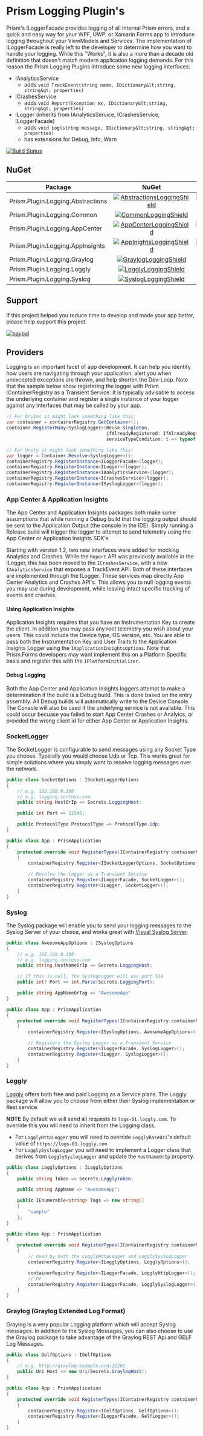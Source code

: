 # Prism Logging Plugin's

Prism's ILoggerFacade provides logging of all internal Prism errors, and a quick and easy way for your WPF, UWP, or Xamarin Forms app to introduce logging throughout your ViewModels and Services. The implementation of ILoggerFacade is really left to the developer to determine how you want to handle your logging. While this "Works", it is also a more than a decade old definition that doesn't match modern application logging demands. For this reason the Prism Logging Plugins introduce some new logging interfaces:

- IAnalyticsService
  - adds `void TrackEvent(string name, IDictionary&lt;string, string&gt; properties)`
- ICrashesService
  - adds `void Report(Exception ex, IDictionary&lt;string, string&gt; properties)`
- ILogger (inherits from IAnalyticsService, ICrashesService, ILoggerFacade)
  - adds `void Log(string message, IDictionary&lt;string, string&gt; properties)`
  - has extensions for Debug, Info, Warn

[![Build Status](https://dev.azure.com/dansiegel/Prism.Plugins/_apis/build/status/Prism.Plugins.Logging-CI)](https://dev.azure.com/dansiegel/Prism.Plugins/_build/latest?definitionId=29)

## NuGet

| Package | NuGet | MyGet |
|-------|:-----:|:------:|
| Prism.Plugin.Logging.Abstractions | [![AbstractionsLoggingShield]][AbstractionsLoggingNuGet] | [![AbstractionsLoggingMyGetShield]][AbstractionsLoggingMyGet] |
| Prism.Plugin.Logging.Common | [![CommonLoggingShield]][CommonLoggingNuGet] | [![CommonLoggingMyGetShield]][CommonLoggingMyGet] |
| Prism.Plugin.Logging.AppCenter | [![AppCenterLoggingShield]][AppCenterLoggingNuGet] | [![AppCenterLoggingMyGetShield]][AppCenterLoggingMyGet] |
| Prism.Plugin.Logging.AppInsights | [![AppInightsLoggingShield]][AppInightsLoggingNuGet] | [![AppInightsLoggingMyGetShield]][AppInightsLoggingMyGet] |
| Prism.Plugin.Logging.Graylog | [![GraylogLoggingShield]][GraylogLoggingNuGet] | [![GraylogLoggingMyGetShield]][GraylogLoggingMyGet] |
| Prism.Plugin.Logging.Loggly | [![LogglyLoggingShield]][LogglyLoggingNuGet] | [![LogglyLoggingMyGetShield]][LogglyLoggingMyGet] |
| Prism.Plugin.Logging.Syslog | [![SyslogLoggingShield]][SyslogLoggingNuGet] | [![SyslogLoggingMyGetShield]][SyslogLoggingMyGet] |

## Support

If this project helped you reduce time to develop and made your app better, please help support this project.

[![paypal](https://www.paypalobjects.com/en_US/i/btn/btn_donateCC_LG.gif)](https://www.paypal.me/dansiegel)

## Providers

Logging is an important facet of app development. It can help you identify how users are navigating through your application, alert you when unexcepted exceptions are thrown, and help shorten the Dev-Loop. Note that the sample below show registering the logger with Prism IContainerRegistry as a Transient Service. It is typically advisable to access the underlying container and register a single instance of your logger against any interfaces that may be called by your app.

```cs
// For DryIoc it might look something like this:
var container = containerRegistry.GetContainer();
container.RegisterMany<SyslogLogger>(Reuse.Singleton,
                                     ifAlreadyRegistered: IfAlreadyRegistered.Replace,
                                     serviceTypeCondition: t => typeof(SyslogLogger).ImplementsServiceType(t));

// For Unity it might look something like this:
var logger = Container.Resolve<SyslogLogger>();
containerRegistry.RegisterInstance<ILoggerFacade>(logger);
containerRegistry.RegisterInstance<ILogger>(logger);
containerRegistry.RegisterInstance<IAnalyticsService>(logger);
containerRegistry.RegisterInstance<ICrashesService>(logger);
containerRegistry.RegisterInstance<ISyslogLogger>(logger);
```

### App Center & Application Insights

The App Center and Application Insights packages both make some assumptions that while running a Debug build that the logging output should be sent to the Application Output (the console in the IDE). Simply running a Release build will trigger the logger to attempt to send telemetry using the App Center or Application Insights SDK's

Starting with version 1.2, two new interfaces were added for mocking Analytics and Crashes. While the `Report` API was previously available in the ILogger, this has been moved to the `ICrashesService`, with a new `IAnalyticsService` that exposes a TrackEvent API. Both of these interfaces are implemented through the ILogger. These services map directly App Center Analytics and Crashes API's. This allows you to null logging events you may use during development, while leaving intact specific tracking of events and crashes.

#### Using Application Insights

Application Insights requires that you have an Instrumentation Key to create the client. In addition you may pass any root telemetry you wish about your users. This could include the Device type, OS version, etc. You are able to pass both the Instrumentation Key and User Traits to the Application Insights Logger using the `IApplicationInsightsOptions`. Note that Prism.Forms developers may want implement this on a Platform Specific basis and register this with the `IPlatformInitializer`.

#### Debug Logging

Both the App Center and Application Insights loggers attempt to make a determination if the build is a Debug build. This is done based on the entry assembly. All Debug builds will automatically write to the Device Console. The Console will also be used if the underlying service is not available. This could occur becuase you failed to start App Center Crashes or Analyics, or provided the wrong client id for either App Center or Application Insights.

### SocketLogger

The SocketLogger is configurable to send messages using any Socket Type you choose. Typically you would choose Udp or Tcp. This works great for simple solutions where you simply want to receive logging messages over the network.

```cs
public class SocketOptions : ISocketLoggerOptions
{
    // e.g. 192.168.0.100
    // e.g. logging.contoso.com
    public string HostOrIp => Secrets.LoggingHost;

    public int Port => 12345;

    public ProtocolType ProtocolType => ProtocolType.Udp;
}

public class App : PrismApplication
{
    protected override void RegisterTypes(IContainerRegistry containerRegistry)
    {
        containerRegistry.Register<ISocketLoggerOptions, SocketOptions>();

        // Resolve the logger as a Transient Service
        containerRegistry.Register<ILoggerFacade, SocketLogger>();
        containerRegistry.Register<ILogger, SocketLogger>();
    }
}
```

### Syslog

The Syslog package will enable you to send your logging messages to the Syslog Server of your choice, and works great with [Visual Syslog Server](https://github.com/MaxBelkov/visualsyslog).

```cs
public class AwesomeAppOptions : ISyslogOptions
{
    // e.g. 192.168.0.100
    // e.g. logging.contoso.com
    public string HostNameOrIp => Secrets.LoggingHost;

    // If this is null, the SyslogLogger will use port 514
    public int? Port => int.Parse(Secrets.LoggingPort);

    public string AppNameOrTag => "AwesomeApp"
}

public class App : PrismApplication
{
    protected override void RegisterTypes(IContainerRegistry containerRegistry)
    {
        containerRegistry.Register<ISyslogOptions, AwesomeAppOptions>();

        // Registers the Syslog Logger as a Transient Service
        containerRegistry.Register<ILoggerFacade, SyslogLogger>();
        containerRegistry.Register<ILogger, SyslogLogger>();
    }
}
```

### Loggly

[Loggly](https://www.loggly.com/) offers both free and paid Logging as a Service plans. The Loggly package will allow you to choose from either their Syslog implementation or Rest service.

**NOTE** By default we will send all requests to `logs-01.loggly.com`. To override this you will need to inherit from the Logging class.

- For `LogglyHttpLogger` you will need to override `LogglyBaseUri`'s default value of `https://logs-01.loggly.com`
- For `LogglySyslogLogger` you will need to implement a Logger class that derives from `LogglySyslogLogger` and update the `HostNameOrIp` property.

```cs
public class LogglyOptions : ILogglyOptions
{
    public string Token => Secrets.LogglyToken;

    public string AppName => "AwesomeApp";

    public IEnumerable<string> Tags => new string[]
    {
        "sample"
    };
}

public class App : PrismApplication
{
    protected override void RegisterTypes(IContainerRegistry containerRegistry)
    {
        // Used by both the LogglyHttpLogger and LogglySyslogLogger
        containerRegistry.Register<ILogglyOptions, LogglyOptions>();

        containerRegistry.Register<ILoggerFacade, LogglyHttpLogger>();
        // Or
        containerRegistry.Register<ILoggerFacade, LogglySyslogLogger>();
    }
}
```

### Graylog (Graylog Extended Log Format)

Graylog is a very popular Logging platform which will accept Syslog messages. In addition to the Syslog Messages, you can also choose to use the Graylog package to take advantage of the Graylog REST Api and GELF Log Messages.

```cs
public class GelfOptions : IGelfOptions
{
    // e.g. http://graylog.example.org:12202
    public Uri Host => new Uri(Secrets.GraylogHost);
}

public class App : PrismApplication
{
    protected override void RegisterTypes(IContainerRegistry containerRegistry)
    {
        containerRegistry.Register<IGelfOptions, GelfOptions>();
        containerRegistry.Register<ILoggerFacade, GelfLogger>();
    }
}
```

[AbstractionsLoggingNuGet]: https://www.nuget.org/packages/Prism.Plugin.Logging.Abstractions
[AbstractionsLoggingShield]: https://img.shields.io/nuget/vpre/Prism.Plugin.Logging.Abstractions.svg
[AbstractionsLoggingMyGet]: https://www.myget.org/feed/prism/package/nuget/Prism.Plugin.Logging.Abstractions
[AbstractionsLoggingMyGetShield]: https://img.shields.io/myget/prism-plugins/vpre/Prism.Plugin.Logging.Abstractions.svg

[CommonLoggingNuGet]: https://www.nuget.org/packages/Prism.Plugin.Logging.Common
[CommonLoggingShield]: https://img.shields.io/nuget/vpre/Prism.Plugin.Logging.Common.svg
[CommonLoggingMyGet]: https://www.myget.org/feed/prism/package/nuget/Prism.Plugin.Logging.Common
[CommonLoggingMyGetShield]: https://img.shields.io/myget/prism-plugins/vpre/Prism.Plugin.Logging.Common.svg

[AppInightsLoggingNuGet]: https://www.nuget.org/packages/Prism.Plugin.Logging.AppInsights
[AppInightsLoggingShield]: https://img.shields.io/nuget/vpre/Prism.Plugin.Logging.AppInsights.svg
[AppInightsLoggingMyGet]: https://www.myget.org/feed/prism/package/nuget/Prism.Plugin.Logging.AppInsights
[AppInightsLoggingMyGetShield]: https://img.shields.io/myget/prism-plugins/vpre/Prism.Plugin.Logging.AppInsights.svg

[AppCenterLoggingNuGet]: https://www.nuget.org/packages/Prism.Plugin.Logging.AppCenter
[AppCenterLoggingShield]: https://img.shields.io/nuget/vpre/Prism.Plugin.Logging.AppCenter.svg
[AppCenterLoggingMyGet]: https://www.myget.org/feed/prism/package/nuget/Prism.Plugin.Logging.AppCenter
[AppCenterLoggingMyGetShield]: https://img.shields.io/myget/prism-plugins/vpre/Prism.Plugin.Logging.AppCenter.svg

[GraylogLoggingNuGet]: https://www.nuget.org/packages/Prism.Plugin.Logging.Graylog
[GraylogLoggingShield]: https://img.shields.io/nuget/vpre/Prism.Plugin.Logging.Graylog.svg
[GraylogLoggingMyGet]: https://www.myget.org/feed/prism/package/nuget/Prism.Plugin.Logging.Graylog
[GraylogLoggingMyGetShield]: https://img.shields.io/myget/prism-plugins/vpre/Prism.Plugin.Logging.Graylog.svg

[LogglyLoggingNuGet]: https://www.nuget.org/packages/Prism.Plugin.Logging.Loggly
[LogglyLoggingShield]: https://img.shields.io/nuget/vpre/Prism.Plugin.Logging.Loggly.svg
[LogglyLoggingMyGet]: https://www.myget.org/feed/prism/package/nuget/Prism.Plugin.Logging.Loggly
[LogglyLoggingMyGetShield]: https://img.shields.io/myget/prism-plugins/vpre/Prism.Plugin.Logging.Loggly.svg

[SyslogLoggingNuGet]: https://www.nuget.org/packages/Prism.Plugin.Logging.Syslog
[SyslogLoggingShield]: https://img.shields.io/nuget/vpre/Prism.Plugin.Logging.Syslog.svg
[SyslogLoggingMyGet]: https://www.myget.org/feed/prism/package/nuget/Prism.Plugin.Logging.Syslog
[SyslogLoggingMyGetShield]: https://img.shields.io/myget/prism-plugins/vpre/Prism.Plugin.Logging.Syslog.svg
